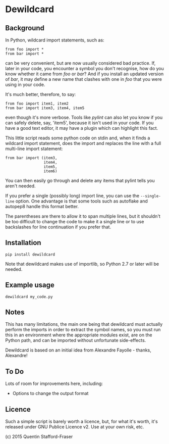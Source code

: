 # Dewildcard

## Background

In Python, wildcard import statements, such as:

    from foo import *
    from bar import *

can be very convenient, but are now usually considered bad practice.  If, later in your code, you encounter a symbol you don't recognise, how do you know whether it came from *foo* or *bar*?  And if you install an updated version of *bar*, it may define a new name that clashes with one in *foo* that you were using in your code.

It's much better, therefore, to say:

    from foo import item1, item2
    from bar import item3, item4, item5

even though it's more verbose.  Tools like *pylint* can also let you know if you can safely delete, say, 'item5', because it isn't used in your code.  If you have a good text editor, it may have a plugin which can highlight this fact.

This little script reads some python code on stdin and, when it finds a wildcard import statement, does the import and replaces the line with a full multi-line import statement:

    from bar import (item3,
                     item4,
                     item5,
                     item6)

You can then easily go through and delete any items that pylint tells you aren't needed.

If you prefer a single (possibly long) import line, you can use the `--single-line` option.
One advantage is that some tools such as autoflake and autopep8 handle this format better.

The parentheses are there to allow it to span multiple lines, but it shouldn't be too difficult to change the code to make it a single line or to use backslashes for line continuation if you prefer that.

## Installation

    pip install dewildcard

Note that dewildcard makes use of importlib, so Python 2.7 or later will be needed.

## Example usage

    dewildcard my_code.py

## Notes

This has many limitations, the main one being that dewildcard must actually perform the imports in order to extract the symbol names, so you must run this in an environment where the appropriate modules exist, are on the Python path, and can be imported without unfortunate side-effects.

Dewildcard is based on an initial idea from Alexandre Fayolle - thanks, Alexandre!

## To Do

Lots of room for improvements here, including:

* Options to change the output format

## Licence

Such a simple script is barely worth a licence, but, for what it's worth, it's released under GNU Publice Licence v2.  Use at your own risk, etc.

(c) 2015 Quentin Stafford-Fraser
